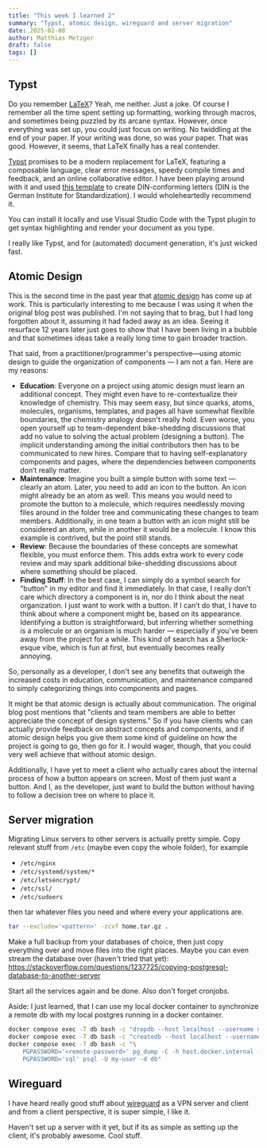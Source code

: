 ```yaml
---
title: "This week I learned 2"
summary: "Typst, atomic design, wireguard and server migration"
date: 2025-02-08
author: Matthias Metzger
draft: false
tags: []
---
```



## Typst

Do you remember [LaTeX][latex]? Yeah, me neither. Just a joke. Of
course I remember all the time spent setting up formatting, working
through macros, and sometimes being puzzled by its arcane
syntax. However, once everything was set up, you could just focus on
writing. No twiddling at the end of your paper. If your writing was
done, so was your paper. That was good. However, it seems, that LaTeX
finally has a real contender.

[Typst][typst] promises to be a modern replacement for LaTeX,
featuring a composable language, clear error messages, speedy compile
times and feedback, and an online collaborative editor. I have been
playing around with it and used [this template][brief] to create
DIN-conforming letters (DIN is the German Institute for
Standardization). I would wholeheartedly recommend it.

You can install it locally and use Visual Studio Code with the Typst
plugin to get syntax highlighting and render your document as you
type.

I really like Typst, and for (automated) document generation, it's
just wicked fast.


## Atomic Design

This is the second time in the past year that [atomic design][atomic]
has come up at work. This is particularly interesting to me because I
was using it when the original blog post was published. I'm not saying
that to brag, but I had long forgotten about it, assuming it had faded
away as an idea. Seeing it resurface 12 years later just goes to show
that I have been living in a bubble and that sometimes ideas take a
really long time to gain broader traction.

That said, from a practitioner/programmer's perspective—using atomic
design to guide the organization of components — I am not a fan. Here
are my reasons:

- **Education**: Everyone on a project using atomic design must learn
  an additional concept. They might even have to re-contextualize
  their knowledge of chemistry. This may seem easy, but since quarks,
  atoms, molecules, organisms, templates, and pages all have somewhat
  flexible boundaries, the chemistry analogy doesn't really hold. Even
  worse, you open yourself up to team-dependent bike-shedding
  discussions that add no value to solving the actual problem
  (designing a button). The implicit understanding among the initial
  contributors then has to be communicated to new hires. Compare that
  to having self-explanatory components and pages, where the
  dependencies between components don’t really matter.
- **Maintenance**: Imagine you built a simple button with some text —
  clearly an atom. Later, you need to add an icon to the button. An
  icon might already be an atom as well. This means you would need to
  promote the button to a molecule, which requires needlessly moving
  files around in the folder tree and communicating these changes to
  team members. Additionally, in one team a button with an icon might
  still be considered an atom, while in another it would be a
  molecule. I know this example is contrived, but the point still
  stands.
- **Review**: Because the boundaries of these concepts are somewhat
  flexible, you must enforce them. This adds extra work to every code
  review and may spark additional bike-shedding discussions about
  where something should be placed.
- **Finding Stuff**: In the best case, I can simply do a symbol search
  for "button" in my editor and find it immediately. In that case, I
  really don’t care which directory a component is in, nor do I think
  about the neat organization. I just want to work with a button. If I
  can’t do that, I have to think about where a component might be,
  based on its appearance. Identifying a button is straightforward,
  but inferring whether something is a molecule or an organism is much
  harder — especially if you've been away from the project for a
  while. This kind of search has a Sherlock-esque vibe, which is fun
  at first, but eventually becomes really annoying.

So, personally as a developer, I don't see any benefits that outweigh
the increased costs in education, communication, and maintenance
compared to simply categorizing things into components and pages.

It might be that atomic design is actually about communication. The
original blog post mentions that "clients and team members are able to
better appreciate the concept of design systems." So if you have
clients who can actually provide feedback on abstract concepts and
components, and if atomic design helps you give them some kind of
guideline on how the project is going to go, then go for it. I would
wager, though, that you could very well achieve that without atomic
design.

Additionally, I have yet to meet a client who actually cares about the
internal process of how a button appears on screen. Most of them just
want a button. And I, as the developer, just want to build the button
without having to follow a decision tree on where to place it.


## Server migration

Migrating Linux servers to other servers is actually pretty
simple. Copy relevant stuff from `/etc` (maybe even copy the whole
folder), for example

- `/etc/nginx`
- `/etc/systemd/system/*`
- `/etc/letsencrypt/`
- `/etc/ssl/`
- `/etc/sudoers`

then tar whatever files you need and where every your applications
are.

```sh
tar --exclude='<pattern>' -zcvf home.tar.gz .

```

Make a full backup from your databases of choice, then just copy
everything over and move files into the right places. Maybe you can
even stream the database over (haven't tried that yet):
https://stackoverflow.com/questions/1237725/copying-postgresql-database-to-another-server

Start all the services again and be done. Also don't forget cronjobs.

Aside: I just learned, that I can use my local docker container to
synchronize a remote db with my local postgres running in a docker
container.

```sh
docker compose exec -T db bash -c "dropdb --host localhost --username my-user db"
docker compose exec -T db bash -c "createdb --host localhost --username my-user db"
docker compose exec -T db bash -c "\
    PGPASSWORD='<remote-password>' pg_dump -C -h host.docker.internal -p 5433 -U my-remote-user db | \
    PGPASSWORD='sql' psql -U my-user -d db"

```


## Wireguard

I have heard really good stuff about [wireguard][wireguard] as a VPN
server and client and from a client perspective, it is super simple, I
like it.

Haven't set up a server with it yet, but if its as simple as setting
up the client, it's probably awesome. Cool stuff.


[typst]: https://typst.app/
[latex]: https://www.latex-project.org/
[atomic]: https://bradfrost.com/blog/post/atomic-web-design/
[brief]: https://github.com/Sematre/typst-letter-pro
[wireguard]: https://www.wireguard.com/
